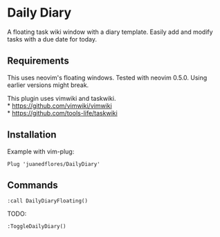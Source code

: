 Daily Diary
===========
A floating task wiki window with a diary template. Easily add and modify tasks with a due date for today.

Requirements
------------
This uses neovim's floating windows. Tested with neovim 0.5.0. Using earlier versions might break.

This plugin uses vimwiki and taskwiki.  
	* https://github.com/vimwiki/vimwiki  
	* https://github.com/tools-life/taskwiki  

Installation
------------

Example with vim-plug:
```vim
Plug 'juanedflores/DailyDiary'
```

Commands
--------
```vim
:call DailyDiaryFloating()
```

TODO:
```vim
:ToggleDailyDiary()
```

